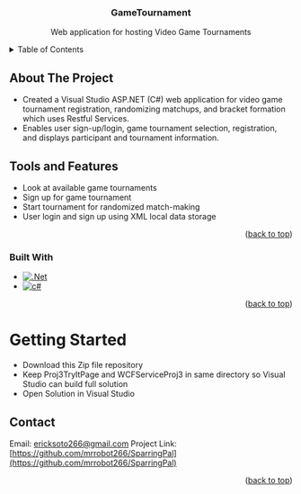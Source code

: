 <!-- Improved compatibility of back to top link: See: https://github.com/othneildrew/Best-README-Template/pull/73 -->
<a name="readme-top"></a>

<h3 align="center">GameTournament</h3>

  <p align="center">
    Web application for hosting Video Game Tournaments
    <br />
    
  </p>
</div>

<!-- TABLE OF CONTENTS -->
<details>
  <summary>Table of Contents</summary>
  <ol>
    <li>
      <a href="#about-the-project">About The Project</a>
      <ul>
        <li><a href="#tools-and-features">Tools and Features</a></li>
        <li><a href="#built-with">Built With</a></li>
      </ul>
    </li>
    <li>
      <a href="#getting-started">Getting Started</a>
    </li>
    <li><a href="#contact">Contact</a></li>
  </ol>
</details>


<!-- ABOUT THE PROJECT -->
## About The Project

* Created a Visual Studio ASP.NET (C#) web application for video game tournament registration, randomizing matchups, and bracket formation which uses Restful Services. 
* Enables user sign-up/login, game tournament selection, registration, and displays participant and tournament information.

## Tools and Features

* Look at available game tournaments
* Sign up for game tournament
* Start tournament for randomized match-making
* User login and sign up using XML local data storage

<p align="right">(<a href="#readme-top">back to top</a>)</p>

### Built With

* [![.Net][.Net.com]][.Net-url]
* [![c#][c#.com]][c#-url]

<p align="right">(<a href="#readme-top">back to top</a>)</p>


# Getting Started

* Download this Zip file repository
* Keep Proj3TryItPage and WCFServiceProj3 in same directory so Visual Studio can build full solution
* Open Solution in Visual Studio

<!-- CONTACT -->
## Contact

Email: ericksoto266@gmail.com
Project Link: [https://github.com/mrrobot266/SparringPal](https://github.com/mrrobot266/SparringPal)

<p align="right">(<a href="#readme-top">back to top</a>)</p>




<!-- MARKDOWN LINKS & IMAGES -->
<!-- https://www.markdownguide.org/basic-syntax/#reference-style-links -->
[contributors-shield]: https://img.shields.io/github/contributors/github_username/repo_name.svg?style=for-the-badge
[contributors-url]: https://github.com/mrrobot266/485email-ai-tool-main/graphs/contributors
[forks-shield]: https://img.shields.io/github/forks/github_username/repo_name.svg?style=for-the-badge
[forks-url]: https://github.com/github_username/repo_name/network/members
[stars-shield]: https://img.shields.io/github/stars/github_username/repo_name.svg?style=for-the-badge
[stars-url]: https://github.com/github_username/repo_name/stargazers
[issues-shield]: https://img.shields.io/github/issues/github_username/repo_name.svg?style=for-the-badge
[issues-url]: https://github.com/github_username/repo_name/issues
[license-shield]: https://img.shields.io/github/license/github_username/repo_name.svg?style=for-the-badge
[license-url]: https://github.com/github_username/repo_name/blob/master/LICENSE.txt
[linkedin-shield]: https://img.shields.io/badge/-LinkedIn-black.svg?style=for-the-badge&logo=linkedin&colorB=555
[linkedin-url]: https://linkedin.com/in/linkedin_username
[product-screenshot]: images/screenshot.png

[Svelte.dev]: https://img.shields.io/badge/Svelte-4A4A55?style=for-the-badge&logo=svelte&logoColor=FF3E00
[Svelte-url]: https://svelte.dev/
[Firebase.com]: https://img.shields.io/badge/Firebase-%23FFCA28?style=for-the-badge&logo=Firebase&labelColor=black
[Firebase-url]: https://firebase.google.com/
[TypeScript.org]: https://img.shields.io/badge/TypeScript-%233178C6?style=for-the-badge&logo=TypeScript&labelColor=black
[TypeScript-url]: https://www.typescriptlang.org/
[chatgpt.com]: https://img.shields.io/badge/ChatGPT-%23412991?style=for-the-badge&logo=openai&labelColor=black
[chatgpt-url]: https://chat.openai.com/
[swift.org]: https://img.shields.io/badge/Swift-%23F05138?style=for-the-badge&logo=Swift&labelColor=white
[.Net-url]: https://dotnet.microsoft.com/en-us/
[.Net.com]: https://img.shields.io/badge/.net-%23512BD4?style=for-the-badge&logo=.net&labelColor=black
[c#-url]: https://dotnet.microsoft.com/en-us/languages/csharp
[c#.com]: https://img.shields.io/badge/c%23-%23A8B9CC?style=for-the-badge&logo=c%23&labelColor=black



